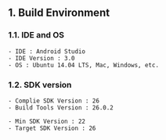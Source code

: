 ## 1. Build Environment

### 1.1. IDE and OS
```
- IDE : Android Studio
- IDE Version : 3.0
- OS : Ubuntu 14.04 LTS, Mac, Windows, etc.
```

### 1.2. SDK version
```
- Complie SDK Version : 26
- Build Tools Version : 26.0.2

- Min SDK Version : 22
- Target SDK Version : 26
```

